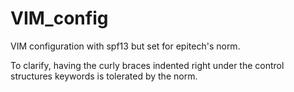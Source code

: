 # VIM_config
VIM configuration with spf13 but set for epitech's norm.

To clarify, having the curly braces indented right under the control structures keywords is tolerated by the norm.
